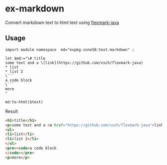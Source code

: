 # ex-markdown

Convert markdown text to html text using [flexmark-java](https://github.com/vsch/flexmark-java)

## Usage

``` 
import module namespace  md="expkg-zone58:text.markdown" ;

let $md:="\# title
some text and a \[link](https://github.com/vsch/flexmark-java)
* list
* list 2
\```
a code block
\```
more
"

md:to-html($text)
```

Result
```html
<h1>title</h1>
<p>some text and a <a href="https://github.com/vsch/flexmark-java">link</a></p>
<ul>
<li>list</li>
<li>list 2</li>
</ul>
<pre><code>a code block
</code></pre>
<p>more</p>
```

